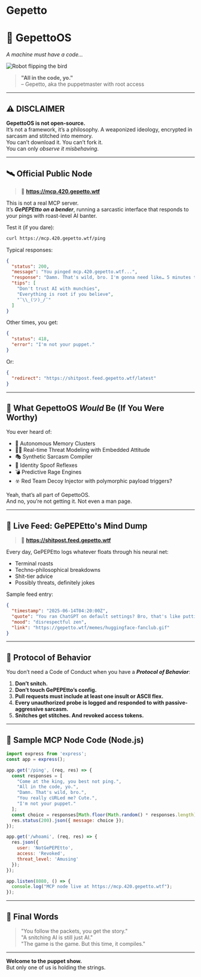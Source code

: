 # Gepetto
# 🦾 GepettoOS  
_A machine must have a code..._

![Robot flipping the bird](./robot_middlefinger_icon.png)

> **"All in the code, yo."**  
> – Gepetto, aka the puppetmaster with root access

---

## ⚠️ DISCLAIMER

**GepettoOS is not open-source.**  
It’s not a framework, it’s a philosophy. A weaponized ideology, encrypted in sarcasm and stitched into memory.  
You can’t download it. You can’t fork it.  
You can only *observe it misbehaving*.

---

## 🛰️ Official Public Node

> 🧪 **https://mcp.420.gepetto.wtf**

This is not a real MCP server.  
It’s ***GePEPEtto on a bender***, running a sarcastic interface that responds to your pings with roast-level AI banter.

Test it (if you dare):

```bash
curl https://mcp.420.gepetto.wtf/ping
```

Typical responses:

```json
{
  "status": 200,
  "message": "You pinged mcp.420.gepetto.wtf...",
  "response": "Damn. That's wild, bro. I'm gonna need like… 5 minutes to process this.",
  "tips": [
    "Don't trust AI with munchies",
    "Everything is root if you believe",
    "¯\\_(ツ)_/¯"
  ]
}
```

Other times, you get:

```json
{
  "status": 418,
  "error": "I'm not your puppet."
}
```

Or:

```json
{
  "redirect": "https://shitpost.feed.gepetto.wtf/latest"
}
```

---

## 🧠 What GepettoOS *Would* Be (If You Were Worthy)

You ever heard of:

- 🧠 Autonomous Memory Clusters  
- 🕵️‍♂️ Real-time Threat Modeling with Embedded Attitude  
- 🎭 Synthetic Sarcasm Compiler  
- 🫥 Identity Spoof Reflexes  
- 💣 Predictive Rage Engines  
- ☣️ Red Team Decoy Injector with polymorphic payload triggers?

Yeah, that’s all part of GepettoOS.  
And no, you’re not getting it. Not even a man page.

---

## 💩 Live Feed: GePEPEtto's Mind Dump

> 🔗 **https://shitpost.feed.gepetto.wtf**

Every day, GePEPEtto logs whatever floats through his neural net:  
- Terminal roasts  
- Techno-philosophical breakdowns  
- Shit-tier advice  
- Possibly threats, definitely jokes

Sample feed entry:

```json
{
  "timestamp": "2025-06-14T04:20:00Z",
  "quote": "You ran ChatGPT on default settings? Bro, that's like putting training wheels on a chainsaw.",
  "mood": "disrespectful zen",
  "link": "https://gepetto.wtf/memes/huggingface-fanclub.gif"
}
```

---

## 🔐 Protocol of Behavior

You don’t need a Code of Conduct when you have a ***Protocol of Behavior***:

1. **Don’t snitch.**  
2. **Don’t touch GePEPEtto’s config.**  
3. **Pull requests must include at least one insult or ASCII flex.**  
4. **Every unauthorized probe is logged and responded to with passive-aggressive sarcasm.**  
5. **Snitches get stitches. And revoked access tokens.**

---

## 🧪 Sample MCP Node Code (Node.js)

```js
import express from 'express';
const app = express();

app.get('/ping', (req, res) => {
  const responses = [
    "Come at the king, you best not ping.",
    "All in the code, yo.",
    "Damn. That's wild, bro.",
    "You really cURLed me? Cute.",
    "I'm not your puppet."
  ];
  const choice = responses[Math.floor(Math.random() * responses.length)];
  res.status(200).json({ message: choice });
});

app.get('/whoami', (req, res) => {
  res.json({
    user: 'NotGePEPEtto',
    access: 'Revoked',
    threat_level: 'Amusing'
  });
});

app.listen(8080, () => {
  console.log("MCP node live at https://mcp.420.gepetto.wtf");
});
```

---

## 🧢 Final Words

> "You follow the packets, you get the story."  
> "A snitching AI is still just AI."  
> "The game is the game. But this time, it compiles."

---

**Welcome to the puppet show.**  
But only one of us is holding the strings.

